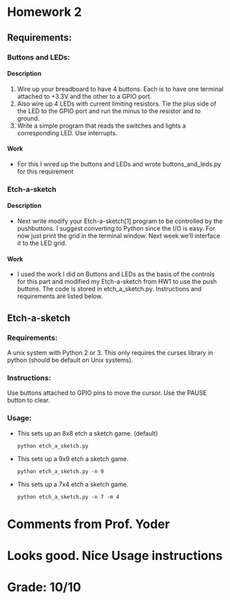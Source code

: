 # Homework 2

## Requirements:
### Buttons and LEDs:
#### Description
1. Wire up your breadboard to have 4 buttons.  Each is to have one terminal attached to +3.3V and the other to a GPIO port.
2. Also wire up 4 LEDs with current limiting resistors. Tie the plus side of the LED to the GPIO port and run the minus to the resistor and to ground. 
3. Write a simple program that reads the switches and lights a corresponding LED. Use interrupts.
#### Work
- For this I wired up the buttons and LEDs and wrote buttons_and_leds.py for this requirement
### Etch-a-sketch
#### Description
- Next write modify your Etch-a-sketch[1] program to be controlled by the pushbuttons.  I suggest converting to Python since the I/O is easy. For now just print the grid in the terminal window.  Next week we’ll interface it to the LED grid.
#### Work
- I used the work I did on Buttons and LEDs as the basis of the controls for this part and modified my Etch-a-sketch from HW1 to use the push buttons. The code is stored in etch_a_sketch.py. Instructions and requirements are listed below.


## Etch-a-sketch

### Requirements:
A unix system with Python 2 or 3. This only requires the curses library in python (should be default on Unix systems).

### Instructions:
Use buttons attached to GPIO pins to move the cursor. Use the PAUSE button to clear.

### Usage:

- This sets up an 8x8 etch a sketch game. (default)

    `python etch_a_sketch.py`

- This sets up a 9x9 etch a sketch game.

    `python etch_a_sketch.py -n 9`

- This sets up a 7x4 etch a sketch game.

    `python etch_a_sketch.py -n 7 -m 4`

# Comments from Prof. Yoder
# Looks good.  Nice Usage instructions
# Grade:  10/10